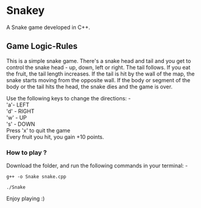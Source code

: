 # Snakey

A Snake game developed in C++. 

## Game Logic-Rules
This is a simple snake game. There's a snake head and tail and you get to control the snake head - up, down, left or right.
The tail follows. If you eat the fruit, the tail length increases. If the tail is hit by the wall of the map, the snake starts moving from the opposite wall. 
If the body or segment of the body or the tail hits the head, the snake dies and the game is over. 

Use the following keys to change the directions: - <br />
'a'- LEFT <br />
'd' - RIGHT <br />
'w' - UP <br />
's' - DOWN <br />
Press 'x' to quit the game <br />
Every fruit you hit, you gain +10 points. 

### How to play ?

Download the folder, and run the following commands in your terminal: -
```
g++ -o Snake snake.cpp 
```
```
./Snake
```
Enjoy playing :)
